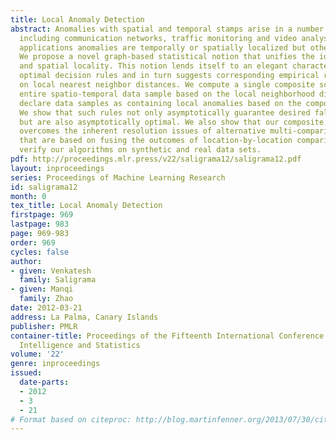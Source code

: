 ```yaml
---
title: Local Anomaly Detection
abstract: Anomalies with spatial and temporal stamps arise in a number of applications
  including communication networks, traffic monitoring and video analysis. In these
  applications anomalies are temporally or spatially localized but otherwise unknown.
  We propose a novel graph-based statistical notion that unifies the idea of temporal
  and spatial locality. This notion lends itself to an elegant characterization of
  optimal decision rules and in turn suggests corresponding empirical rules based
  on local nearest neighbor distances. We compute a single composite score for the
  entire spatio-temporal data sample based on the local neighborhood distances. We
  declare data samples as containing local anomalies based on the composite score.
  We show that such rules not only asymptotically guarantee desired false alarm control
  but are also asymptotically optimal. We also show that our composite scoring scheme
  overcomes the inherent resolution issues of alternative multi-comparison approaches
  that are based on fusing the outcomes of location-by-location comparisons. We then
  verify our algorithms on synthetic and real data sets.
pdf: http://proceedings.mlr.press/v22/saligrama12/saligrama12.pdf
layout: inproceedings
series: Proceedings of Machine Learning Research
id: saligrama12
month: 0
tex_title: Local Anomaly Detection
firstpage: 969
lastpage: 983
page: 969-983
order: 969
cycles: false
author:
- given: Venkatesh
  family: Saligrama
- given: Manqi
  family: Zhao
date: 2012-03-21
address: La Palma, Canary Islands
publisher: PMLR
container-title: Proceedings of the Fifteenth International Conference on Artificial
  Intelligence and Statistics
volume: '22'
genre: inproceedings
issued:
  date-parts:
  - 2012
  - 3
  - 21
# Format based on citeproc: http://blog.martinfenner.org/2013/07/30/citeproc-yaml-for-bibliographies/
---
```

